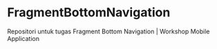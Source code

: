 # FragmentBottomNavigation
 Repositori untuk tugas Fragment Bottom Navigation | Workshop Mobile Application
